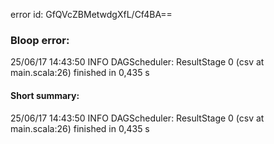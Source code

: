 error id: GfQVcZBMetwdgXfL/Cf4BA==
### Bloop error:

25/06/17 14:43:50 INFO DAGScheduler: ResultStage 0 (csv at main.scala:26) finished in 0,435 s
#### Short summary: 

25/06/17 14:43:50 INFO DAGScheduler: ResultStage 0 (csv at main.scala:26) finished in 0,435 s